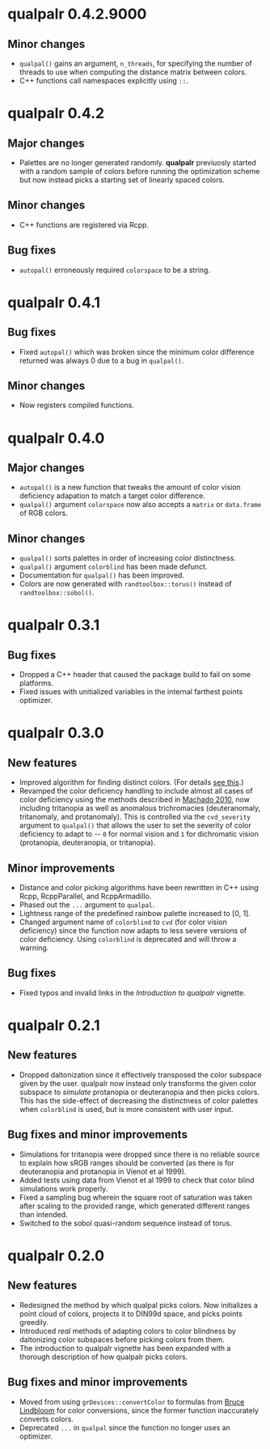 # qualpalr 0.4.2.9000

## Minor changes
* `qualpal()` gains an argument, `n_threads`, for specifying the number
of threads to use when computing the distance matrix between colors.
* C++ functions call namespaces explicitly using `::`.

# qualpalr 0.4.2

## Major changes
* Palettes are no longer generated randomly. **qualpalr** previuosly started
with a random sample of colors before running the optimization scheme but now
instead picks a starting set of linearly spaced colors.

## Minor changes
* C++ functions are registered via Rcpp.

## Bug fixes
* `autopal()` erroneously required `colorspace` to be a string.

# qualpalr 0.4.1
## Bug fixes
* Fixed `autopal()` which was broken since the minimum color difference
returned was always 0 due to a bug in `qualpal()`.

## Minor changes
* Now registers compiled functions.

# qualpalr 0.4.0
## Major changes
* `autopal()` is a new function that tweaks the amount of color vision
deficiency adapation to match a target color difference.
* `qualpal()` argument `colorspace` now also accepts a `matrix` or 
`data.frame` of RGB colors.

## Minor  changes
* `qualpal()` sorts palettes in order of increasing color distinctness.
* `qualpal()` argument `colorblind` has been made defunct.
* Documentation for `qualpal()` has been improved.
* Colors are now generated with `randtoolbox::torus()` instead of
`randtoolbox::sobol()`.

# qualpalr 0.3.1
## Bug fixes
* Dropped a C++ header that caused the package build to fail
on some platforms.
* Fixed issues with unitialized variables in the internal farthest points
optimizer.

# qualpalr 0.3.0
## New features
* Improved algorithm for finding distinct colors. (For details
[see this](http://larssonjohan.com/r/farthest-points/).)
* Revamped the color deficiency handling to include almost all cases of color
deficiency using the methods described in
[Machado 2010](https://www.lume.ufrgs.br/bitstream/handle/10183/26950/000761444.pdf), 
now including tritanopia as well as anomalous trichromacies (deuteranomaly,
tritanomaly, and protanomaly). This is controlled via the `cvd_severity`
argument to `qualpal()` that allows the user to set the severity of color
deficiency to adapt to -- `0` for normal vision and `1` for dichromatic vision
(protanopia, deuteranopia, or tritanopia).

## Minor improvements
* Distance and color picking algorithms have been rewritten in C++ using Rcpp,
RcppParallel, and RcppArmadillo.
* Phased out the `...` argument to `qualpal`.
* Lightness range of the predefined rainbow palette increased to [0, 1].
* Changed argument name of `colorblind` to `cvd` (for color vision deficiency)
since the function now adapts to less severe versions of color deficiency. Using
`colorblind` is deprecated and will throw a warning.

## Bug fixes
* Fixed typos and invalid links in the _Introduction to qualpalr_ vignette.

# qualpalr 0.2.1
## New features
* Dropped daltonization since it effectively transposed the color
subspace given by the user. qualpalr now instead only transforms the given color
subspace to *simulate* protanopia or deuteranopia and then picks colors. This
has the side-effect of decreasing the distinctness of color palettes when
`colorblind` is used, but is more consistent with user input.

## Bug fixes and minor improvements
* Simulations for tritanopia were dropped since there is no reliable source
to explain how sRGB ranges should be converted (as there is for deuteranopia
and protanopia in Vienot et al 1999).
* Added tests using data from Vienot et al 1999 to check that color blind
simulations work properly.
* Fixed a sampling bug wherein the square root of saturation was taken after
scaling to the provided range, which generated different ranges than intended.
* Switched to the sobol quasi-random sequence instead of torus.

# qualpalr 0.2.0
## New features
* Redesigned the method by which qualpal picks colors. Now initializes a point
cloud of colors, projects it to DIN99d space, and picks points greedily.
* Introduced *real* methods of adapting colors to color blindness by daltonizing
color subspaces before picking colors from them.
* The introduction to qualpalr vignette has been expanded with a thorough
description of how qualpalr picks colors.

## Bug fixes and minor improvements
* Moved from using `grDevices::convertColor` to formulas from
[Bruce Lindbloom](http://www.brucelindbloom.com/) for color conversions,
since the former function inaccurately converts colors.
* Deprecated `...` in `qualpal` since the function no longer uses an optimizer.
